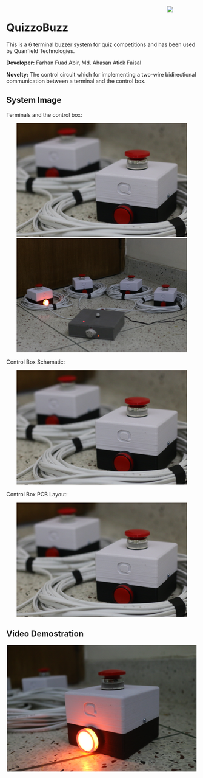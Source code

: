 <img align="right" src="https://img.shields.io/github/license/farhanfuadabir/QuizzoBuzz" width="80">



# QuizzoBuzz

This is a 6 terminal buzzer system for quiz competitions and has been used by Quanfield Technologies.

**Developer:** Farhan Fuad Abir, Md. Ahasan Atick Faisal

**Novelty:** The control circuit which for implementing a two-wire bidirectional communication between a terminal and the control box.

## System Image
Terminals and the control box:
<p align="center">
<img src="https://github.com/farhanfuadabir/QuizzoBuzz/blob/main/image_1.JPG" width="450">
<img src="https://github.com/farhanfuadabir/QuizzoBuzz/blob/main/image_2.JPG" width="450">
</p>

Control Box Schematic:
<p align="center">
<img src="https://github.com/farhanfuadabir/QuizzoBuzz/blob/main/image_1.JPG" width="450">
</p>

Control Box PCB Layout:
<p align="center">
<img src="https://github.com/farhanfuadabir/QuizzoBuzz/blob/main/image_1.JPG" width="450">
</p>




## Video Demostration

<p align="center">
  <a href="https://youtu.be/IMMR1gULcXM">
    <img src="image_3.JPG" width="500"/>
  </a>
</p>
